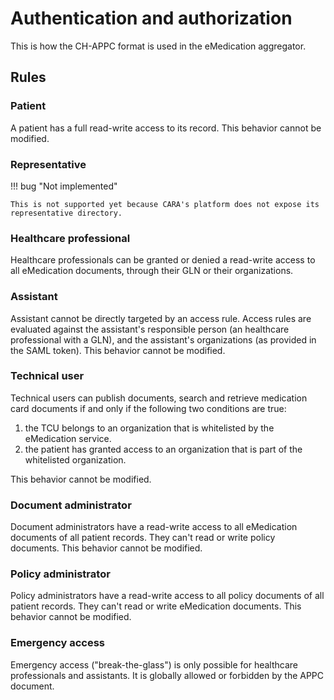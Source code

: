 # Authentication and authorization

This is how the CH-APPC format is used in the eMedication aggregator.

## Rules

### Patient

A patient has a full read-write access to its record.
This behavior cannot be modified.

### Representative

!!! bug "Not implemented"

    This is not supported yet because CARA's platform does not expose its representative directory.

### Healthcare professional

Healthcare professionals can be granted or denied a read-write access to all eMedication documents, through their GLN or their organizations.

### Assistant

Assistant cannot be directly targeted by an access rule.
Access rules are evaluated against the assistant's responsible person (an healthcare professional with a GLN), and the assistant's organizations (as provided in the SAML token).
This behavior cannot be modified.

### Technical user

Technical users can publish documents, search and retrieve medication card documents if and only if the following two conditions are true:

1. the TCU belongs to an organization that is whitelisted by the eMedication service.
2. the patient has granted access to an organization that is part of the whitelisted organization.

This behavior cannot be modified.

### Document administrator

Document administrators have a read-write access to all eMedication documents of all patient records.
They can't read or write policy documents.
This behavior cannot be modified.

### Policy administrator

Policy administrators have a read-write access to all policy documents of all patient records.
They can't read or write eMedication documents.
This behavior cannot be modified.

### Emergency access

Emergency access ("break-the-glass") is only possible for healthcare professionals and assistants.
It is globally allowed or forbidden by the APPC document.
